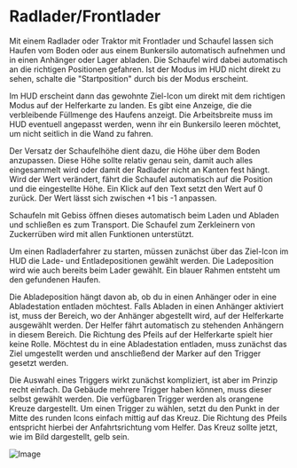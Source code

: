 # Radlader/Frontlader


Mit einem Radlader oder Traktor mit Frontlader und Schaufel lassen sich Haufen vom Boden oder aus einem Bunkersilo automatisch aufnehmen und in einen Anhänger oder Lager abladen.
Die Schaufel wird dabei automatisch an die richtigen Positionen gefahren.
Ist der Modus im HUD nicht direkt zu sehen, schalte die "Startposition" durch bis der Modus erscheint.

Im HUD erscheint dann das gewohnte Ziel-Icon um direkt mit dem richtigen Modus auf der Helferkarte zu landen.
Es gibt eine Anzeige, die die verbleibende Füllmenge des Haufens anzeigt.
Die Arbeitsbreite muss im HUD eventuell angepasst werden, wenn ihr ein Bunkersilo leeren möchtet, um nicht seitlich in die Wand zu fahren.

Der Versatz der Schaufelhöhe dient dazu, die Höhe über dem Boden anzupassen. Diese Höhe sollte relativ genau sein, damit auch alles eingesammelt wird
oder damit der Radlader nicht an Kanten fest hängt. Wird der Wert verändert, fährt die Schaufel automatisch auf die Position und die eingestellte Höhe.
Ein Klick auf den Text setzt den Wert auf 0 zurück. Der Wert lässt sich zwischen +1 bis -1 anpassen.

Schaufeln mit Gebiss öffnen dieses automatisch beim Laden und Abladen und schließen es zum Transport.
Die Schaufel zum Zerkleinern von Zuckerrüben wird mit allen Funktionen unterstützt.



Um einen Radladerfahrer zu starten, müssen zunächst über das Ziel-Icon im HUD die Lade- und Entladepositionen gewählt werden.
Die Ladeposition wird wie auch bereits beim Lader gewählt. Ein blauer Rahmen entsteht um den gefundenen Haufen.

Die Abladeposition hängt davon ab, ob du in einen Anhänger oder in eine Abladestation entladen möchtest.
Falls Abladen in einen Anhänger aktiviert ist, muss der Bereich, wo der Anhänger abgestellt wird, auf der Helferkarte ausgewählt werden.
Der Helfer fährt automatisch zu stehenden Anhängern in diesem Bereich. Die Richtung des Pfeils auf der Helferkarte spielt hier keine Rolle.
Möchtest du in eine Abladestation entladen, muss zunächst das Ziel umgestellt werden und anschließend der Marker auf den Trigger gesetzt werden.



Die Auswahl eines Triggers wirkt zunächst kompliziert, ist aber im Prinzip recht einfach.
Da Gebäude mehrere Trigger haben können, muss dieser selbst gewählt werden.
Die verfügbaren Trigger werden als orangene Kreuze dargestellt.
Um einen Trigger zu wählen, setzt du den Punkt in der Mitte des runden Icons einfach mittig auf das Kreuz.
Die Richtung des Pfeils entspricht hierbei der Anfahrtsrichtung vom Helfer.
Das Kreuz sollte jetzt, wie im Bild dargestellt, gelb sein.


![Image](/home/runner/work/CourseplayHelp/CourseplayHelp/shovelloadertrigger_0_0_830_610.png)

